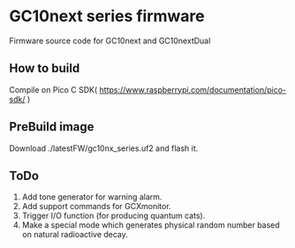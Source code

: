 # GC10next series firmware

Firmware source code for
GC10next and GC10nextDual

## How to build
Compile on Pico C SDK( https://www.raspberrypi.com/documentation/pico-sdk/ )

## PreBuild image
Download
./latestFW/gc10nx_series.uf2
and flash it.

## ToDo
1. Add tone generator for warning alarm.
2. Add support commands for GCXmonitor.
3. Trigger I/O function (for producing quantum cats). 
4. Make a special mode which generates physical random number based on natural radioactive decay.
